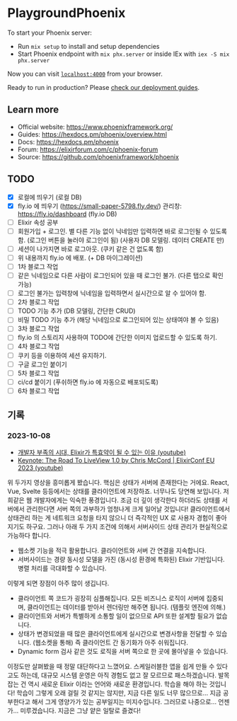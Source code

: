 # PlaygroundPhoenix

To start your Phoenix server:

- Run `mix setup` to install and setup dependencies
- Start Phoenix endpoint with `mix phx.server` or inside IEx with `iex -S mix phx.server`

Now you can visit [`localhost:4000`](http://localhost:4000) from your browser.

Ready to run in production? Please [check our deployment guides](https://hexdocs.pm/phoenix/deployment.html).

## Learn more

- Official website: <https://www.phoenixframework.org/>
- Guides: <https://hexdocs.pm/phoenix/overview.html>
- Docs: <https://hexdocs.pm/phoenix>
- Forum: <https://elixirforum.com/c/phoenix-forum>
- Source: <https://github.com/phoenixframework/phoenix>

## TODO

- [x] 로컬에 띄우기 (로컬 DB)
- [x] fly.io 에 띄우기 (<https://small-paper-5798.fly.dev/>) 관리창: <https://fly.io/dashboard> (fly.io DB)
- [ ] Elixir 속성 공부
- [ ] 회원가입 + 로그인. 별 다른 기능 없이 닉네임만 입력하면 바로 로그인될 수 있도록 함. (로그인 버튼을 눌러야 로그인이 됨) (사용자 DB 모델링. 데이터 CREATE 만)
- [ ] 세션이 나가지면 바로 로그아웃. (쿠키 같은 건 없도록 함)
- [ ] 위 내용까지 fly.io 에 배포. (+ DB 마이그레이션)
- [ ] 1차 블로그 작업
- [ ] 같은 닉네임으로 다른 사람이 로그인되어 있을 때 로그인 불가. (다른 탭으로 확인 가능)
- [ ] 로그인 불가는 입력창에 닉네임을 입력하면서 실시간으로 알 수 있어야 함.
- [ ] 2차 블로그 작업
- [ ] TODO 기능 추가 (DB 모델링, 간단한 CRUD)
- [ ] 비밀 TODO 기능 추가 (해당 닉네임으로 로그인되어 있는 상태여야 볼 수 있음)
- [ ] 3차 블로그 작업
- [ ] fly.io 의 스토리지 사용하여 TODO에 간단한 이미지 업로드할 수 있도록 하기.
- [ ] 4차 블로그 작업
- [ ] 쿠키 등을 이용하여 세션 유지하기.
- [ ] 구글 로그인 붙이기
- [ ] 5차 블로그 작업
- [ ] ci/cd 붙이기 (푸쉬하면 fly.io 에 자동으로 배포되도록)
- [ ] 6차 블로그 작업

## 기록

### 2023-10-08

- [개발자 부족의 시대, Elixir가 특효약이 될 수 있는 이유 (youtube)](https://www.youtube.com/watch?v=lAaD-6OQSHE)
- [Keynote: The Road To LiveView 1.0 by Chris McCord | ElixirConf EU 2023 (youtube)](https://www.youtube.com/watch?v=FADQAnq0RpA)

위 두가지 영상을 흥미롭게 봤습니다. 핵심은 상태가 서버에 존재한다는 거에요. React, Vue, Svelte 등등에서는 상태를 클라이언트에 저장하죠. 너무나도 당연해 보입니다. 저희같은 웹 개발자에게는 익숙한 풍경입니다. 조금 더 깊이 생각한다 하더라도 상태를 서버에서 관리한다면 서버 쪽의 과부하가 엄청나게 크게 일어날 것입니다! 클라이언트에서 상태관리 하는 게 네트워크 요청을 타지 않으니 더 즉각적인 UX 로 사용자 경험이 좋아지기도 하구요. 그러나 아래 두 가지 조건에 의해서 서버사이드 상태 관리가 현실적으로 가능하다 합니다.

- 웹소켓 기능을 적극 활용합니다. 클라이언트와 서버 간 연결을 지속합니다.
- 서버사이드는 경량 동시성 모델을 가진 (동시성 환경에 특화된) Elixir 기반입니다. 병렬 처리를 극대화할 수 있습니다.

이렇게 되면 장점이 아주 많이 생깁니다.

- 클라이언트 쪽 코드가 굉장히 심플해집니다. 모든 비즈니스 로직이 서버에 집중되며, 클라이언트는 데이터를 받아서 렌더링만 해주면 됩니다. (템플릿 엔진에 의해.)
- 클라이언트와 서버가 특별하게 소통할 일이 없으므로 API 또한 설계할 필요가 없습니다.
- 상태가 변경되었을 때 많은 클라이언트에게 실시간으로 변경사항을 전달할 수 있습니다. (웹소켓을 통해) 즉 클라이언트 간 동기화가 아주 쉬워집니다.
- Dynamic form 검사 같은 것도 로직을 서버 쪽으로 한 곳에 몰아넣을 수 있습니다.

이정도만 살펴봤을 때 정말 대단하다고 느꼈어요. 스케일러블한 앱을 쉽게 만들 수 있다고도 하는데, 대규모 시스템 운영은 아직 경험도 없고 잘 모르므로 패스하겠습니다. 발목잡는 건 역시 새로운 Elixir 이라는 언어와 새로운 환경입니다. 학습을 해야 하는 것입니다! 학습이 그렇게 오래 걸릴 것 같지는 않지만, 지금 다른 일도 너무 많으므로... 지금 공부한다고 해서 그게 영양가가 있는 공부일지는 미지수입니다. 그러므로 나중으로... 언젠가... 미루겠습니다. 지금은 그냥 얕은 일탈로 즐겼다!
